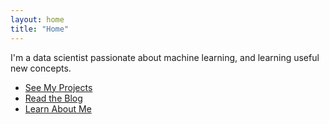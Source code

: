 ```yaml
---
layout: home
title: "Home"
---
```


I'm a data scientist passionate about machine learning, and learning useful new concepts.

- [See My Projects](projects.html)
- [Read the Blog](blog.html)
- [Learn About Me](/about/)